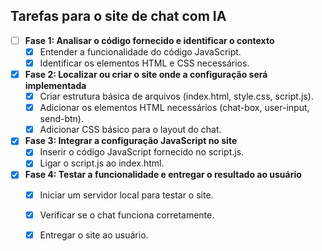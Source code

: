 ## Tarefas para o site de chat com IA

- [ ] **Fase 1: Analisar o código fornecido e identificar o contexto**
  - [x] Entender a funcionalidade do código JavaScript.
  - [x] Identificar os elementos HTML e CSS necessários.

- [x] **Fase 2: Localizar ou criar o site onde a configuração será implementada**
  - [x] Criar estrutura básica de arquivos (index.html, style.css, script.js).
  - [x] Adicionar os elementos HTML necessários (chat-box, user-input, send-btn).
  - [x] Adicionar CSS básico para o layout do chat.

- [x] **Fase 3: Integrar a configuração JavaScript no site**
  - [x] Inserir o código JavaScript fornecido no script.js.
  - [x] Ligar o script.js ao index.html.

- [x] **Fase 4: Testar a funcionalidade e entregar o resultado ao usuário**
  - [x] Iniciar um servidor local para testar o site.
  - [x] Verificar se o chat funciona corretamente.
  - [x] Entregar o site ao usuário.

